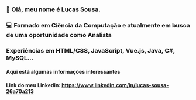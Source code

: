 ### 👋 Olá, meu nome é Lucas Sousa. 
### 💻 Formado em Ciência da Computação e atualmente em busca de uma oportunidade como Analista
### Experiências em HTML/CSS, JavaScript, Vue.js, Java, C#, MySQL...


#### Aqui está algumas informações interessantes

#### Link do meu Linkedin: https://www.linkedin.com/in/lucas-sousa-26a70a213
